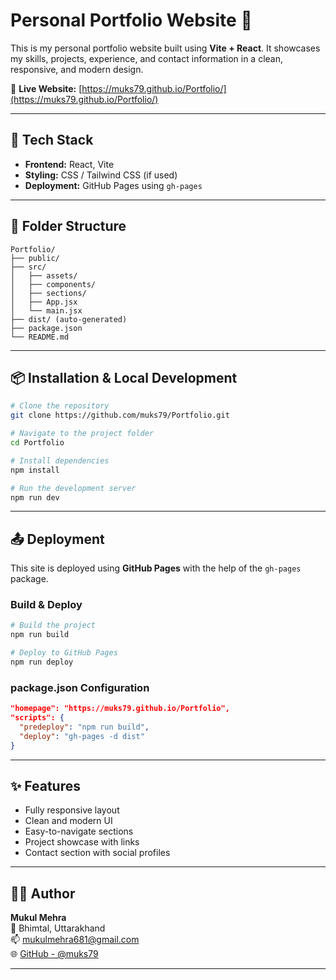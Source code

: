 # Personal Portfolio Website 💼

This is my personal portfolio website built using **Vite + React**. It showcases my skills, projects, experience, and contact information in a clean, responsive, and modern design.

📍 **Live Website:** [https://muks79.github.io/Portfolio/](https://muks79.github.io/Portfolio/)

---

## 🚀 Tech Stack

- **Frontend:** React, Vite  
- **Styling:** CSS / Tailwind CSS (if used)  
- **Deployment:** GitHub Pages using `gh-pages`

---

## 📂 Folder Structure

```
Portfolio/
├── public/
├── src/
│   ├── assets/
│   ├── components/
│   ├── sections/
│   ├── App.jsx
│   └── main.jsx
├── dist/ (auto-generated)
├── package.json
└── README.md
```

---

## 📦 Installation & Local Development

```bash
# Clone the repository
git clone https://github.com/muks79/Portfolio.git

# Navigate to the project folder
cd Portfolio

# Install dependencies
npm install

# Run the development server
npm run dev
```

---

## 📤 Deployment

This site is deployed using **GitHub Pages** with the help of the `gh-pages` package.

### Build & Deploy

```bash
# Build the project
npm run build

# Deploy to GitHub Pages
npm run deploy
```

### package.json Configuration

```json
"homepage": "https://muks79.github.io/Portfolio",
"scripts": {
  "predeploy": "npm run build",
  "deploy": "gh-pages -d dist"
}
```

---

## ✨ Features

- Fully responsive layout  
- Clean and modern UI  
- Easy-to-navigate sections  
- Project showcase with links  
- Contact section with social profiles

---

## 🧑‍💻 Author

**Mukul Mehra**  
📍 Bhimtal, Uttarakhand  
📫 [mukulmehra681@gmail.com](mailto:mukulmehra681@gmail.com)  
🌐 [GitHub - @muks79](https://github.com/muks79)

---

